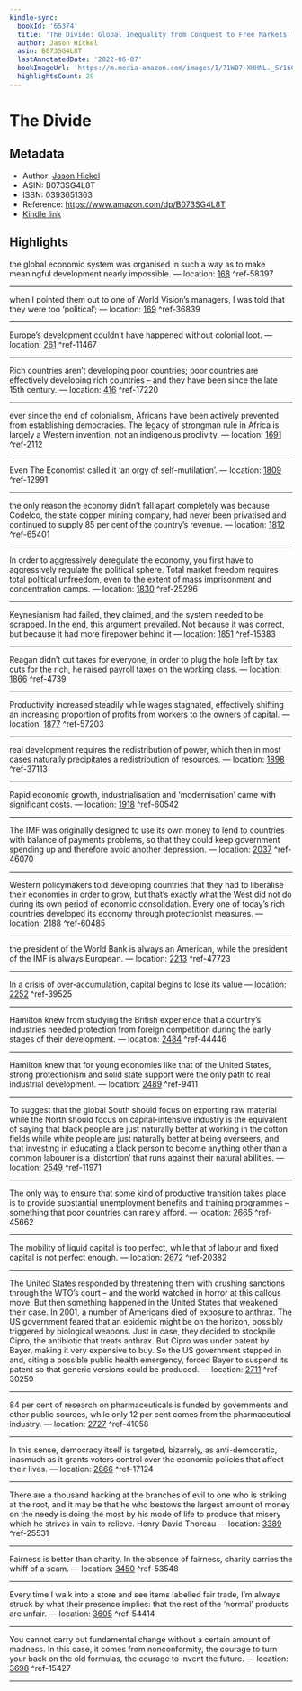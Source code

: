 ```yaml
---
kindle-sync:
  bookId: '65374'
  title: 'The Divide: Global Inequality from Conquest to Free Markets'
  author: Jason Hickel
  asin: B073SG4L8T
  lastAnnotatedDate: '2022-06-07'
  bookImageUrl: 'https://m.media-amazon.com/images/I/71WO7-XHHNL._SY160.jpg'
  highlightsCount: 29
---
```

# The Divide
## Metadata
* Author: [Jason Hickel](https://www.amazon.com/Jason-Hickel/e/B00NS0YLTA/ref=dp_byline_cont_ebooks_1)
* ASIN: B073SG4L8T
* ISBN: 0393651363
* Reference: https://www.amazon.com/dp/B073SG4L8T
* [Kindle link](kindle://book?action=open&asin=B073SG4L8T)

## Highlights
the global economic system was organised in such a way as to make meaningful development nearly impossible. — location: [168](kindle://book?action=open&asin=B073SG4L8T&location=168) ^ref-58397

---
when I pointed them out to one of World Vision’s managers, I was told that they were too ‘political’; — location: [169](kindle://book?action=open&asin=B073SG4L8T&location=169) ^ref-36839

---
Europe’s development couldn’t have happened without colonial loot. — location: [261](kindle://book?action=open&asin=B073SG4L8T&location=261) ^ref-11467

---
Rich countries aren’t developing poor countries; poor countries are effectively developing rich countries – and they have been since the late 15th century. — location: [416](kindle://book?action=open&asin=B073SG4L8T&location=416) ^ref-17220

---
ever since the end of colonialism, Africans have been actively prevented from establishing democracies. The legacy of strongman rule in Africa is largely a Western invention, not an indigenous proclivity. — location: [1691](kindle://book?action=open&asin=B073SG4L8T&location=1691) ^ref-2112

---
Even The Economist called it ‘an orgy of self-mutilation’. — location: [1809](kindle://book?action=open&asin=B073SG4L8T&location=1809) ^ref-12991

---
the only reason the economy didn’t fall apart completely was because Codelco, the state copper mining company, had never been privatised and continued to supply 85 per cent of the country’s revenue. — location: [1812](kindle://book?action=open&asin=B073SG4L8T&location=1812) ^ref-65401

---
In order to aggressively deregulate the economy, you first have to aggressively regulate the political sphere. Total market freedom requires total political unfreedom, even to the extent of mass imprisonment and concentration camps. — location: [1830](kindle://book?action=open&asin=B073SG4L8T&location=1830) ^ref-25296

---
Keynesianism had failed, they claimed, and the system needed to be scrapped. In the end, this argument prevailed. Not because it was correct, but because it had more firepower behind it — location: [1851](kindle://book?action=open&asin=B073SG4L8T&location=1851) ^ref-15383

---
Reagan didn’t cut taxes for everyone; in order to plug the hole left by tax cuts for the rich, he raised payroll taxes on the working class. — location: [1866](kindle://book?action=open&asin=B073SG4L8T&location=1866) ^ref-4739

---
Productivity increased steadily while wages stagnated, effectively shifting an increasing proportion of profits from workers to the owners of capital. — location: [1877](kindle://book?action=open&asin=B073SG4L8T&location=1877) ^ref-57203

---
real development requires the redistribution of power, which then in most cases naturally precipitates a redistribution of resources. — location: [1898](kindle://book?action=open&asin=B073SG4L8T&location=1898) ^ref-37113

---
Rapid economic growth, industrialisation and ‘modernisation’ came with significant costs. — location: [1918](kindle://book?action=open&asin=B073SG4L8T&location=1918) ^ref-60542

---
The IMF was originally designed to use its own money to lend to countries with balance of payments problems, so that they could keep government spending up and therefore avoid another depression. — location: [2037](kindle://book?action=open&asin=B073SG4L8T&location=2037) ^ref-46070

---
Western policymakers told developing countries that they had to liberalise their economies in order to grow, but that’s exactly what the West did not do during its own period of economic consolidation. Every one of today’s rich countries developed its economy through protectionist measures. — location: [2188](kindle://book?action=open&asin=B073SG4L8T&location=2188) ^ref-60485

---
the president of the World Bank is always an American, while the president of the IMF is always European. — location: [2213](kindle://book?action=open&asin=B073SG4L8T&location=2213) ^ref-47723

---
In a crisis of over-accumulation, capital begins to lose its value — location: [2252](kindle://book?action=open&asin=B073SG4L8T&location=2252) ^ref-39525

---
Hamilton knew from studying the British experience that a country’s industries needed protection from foreign competition during the early stages of their development. — location: [2484](kindle://book?action=open&asin=B073SG4L8T&location=2484) ^ref-44446

---
Hamilton knew that for young economies like that of the United States, strong protectionism and solid state support were the only path to real industrial development. — location: [2489](kindle://book?action=open&asin=B073SG4L8T&location=2489) ^ref-9411

---
To suggest that the global South should focus on exporting raw material while the North should focus on capital-intensive industry is the equivalent of saying that black people are just naturally better at working in the cotton fields while white people are just naturally better at being overseers, and that investing in educating a black person to become anything other than a common labourer is a ‘distortion’ that runs against their natural abilities. — location: [2549](kindle://book?action=open&asin=B073SG4L8T&location=2549) ^ref-11971

---
The only way to ensure that some kind of productive transition takes place is to provide substantial unemployment benefits and training programmes – something that poor countries can rarely afford. — location: [2665](kindle://book?action=open&asin=B073SG4L8T&location=2665) ^ref-45662

---
The mobility of liquid capital is too perfect, while that of labour and fixed capital is not perfect enough. — location: [2672](kindle://book?action=open&asin=B073SG4L8T&location=2672) ^ref-20382

---
The United States responded by threatening them with crushing sanctions through the WTO’s court – and the world watched in horror at this callous move. But then something happened in the United States that weakened their case. In 2001, a number of Americans died of exposure to anthrax. The US government feared that an epidemic might be on the horizon, possibly triggered by biological weapons. Just in case, they decided to stockpile Cipro, the antibiotic that treats anthrax. But Cipro was under patent by Bayer, making it very expensive to buy. So the US government stepped in and, citing a possible public health emergency, forced Bayer to suspend its patent so that generic versions could be produced. — location: [2711](kindle://book?action=open&asin=B073SG4L8T&location=2711) ^ref-30259

---
84 per cent of research on pharmaceuticals is funded by governments and other public sources, while only 12 per cent comes from the pharmaceutical industry. — location: [2727](kindle://book?action=open&asin=B073SG4L8T&location=2727) ^ref-41058

---
In this sense, democracy itself is targeted, bizarrely, as anti-democratic, inasmuch as it grants voters control over the economic policies that affect their lives. — location: [2866](kindle://book?action=open&asin=B073SG4L8T&location=2866) ^ref-17124

---
There are a thousand hacking at the branches of evil to one who is striking at the root, and it may be that he who bestows the largest amount of money on the needy is doing the most by his mode of life to produce that misery which he strives in vain to relieve. Henry David Thoreau — location: [3389](kindle://book?action=open&asin=B073SG4L8T&location=3389) ^ref-25531

---
Fairness is better than charity. In the absence of fairness, charity carries the whiff of a scam. — location: [3450](kindle://book?action=open&asin=B073SG4L8T&location=3450) ^ref-53548

---
Every time I walk into a store and see items labelled fair trade, I’m always struck by what their presence implies: that the rest of the ‘normal’ products are unfair. — location: [3605](kindle://book?action=open&asin=B073SG4L8T&location=3605) ^ref-54414

---
You cannot carry out fundamental change without a certain amount of madness. In this case, it comes from nonconformity, the courage to turn your back on the old formulas, the courage to invent the future. — location: [3698](kindle://book?action=open&asin=B073SG4L8T&location=3698) ^ref-15427

---
